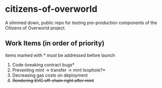 # citizens-of-overworld

A slimmed down, public repo for testing pre-production components of the Citizens of Overworld project.

## Work Items (in order of priority)
items marked with * *must* be addressed before launch

1. Code-breaking contract bugs*
2. Preventing mint -> transfer -> mint loophole?*
3. Decreasing gas costs on deployment
4. ~~Rendering SVG off-chain right after mint~~
